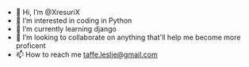 - 👋 Hi, I’m @XresuriX
- 👀 I’m interested in coding in Python
- 🌱 I’m currently learning django 
- 💞️ I’m looking to collaborate on anything that'll help me become more proficent 
- 📫 How to reach me taffe.leslie@gmail.com

<!---
XresuriX/XresuriX is a ✨ special ✨ repository because its `README.md` (this file) appears on your GitHub profile.
You can click the Preview link to take a look at your changes.
--->
